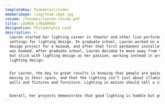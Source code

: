```yaml
---
templateKey: Teamdetail/index
memberimage: /img/team-img4.jpg
resume: /resumes/lauren-resume.pdf
title: LAUREN LYNGARKOS
designation: Philadelphia Lead
description: >-
  Lauren started her lighting career in theater and other live performance
  settings for lighting design. In graduate school, Lauren worked on a lighting
  design project for a museum, and after that first permanent installation, she
  was hooked. After graduate school, Lauren decided to move away from theater,
  but stick with lighting design as her passion, working instead in architecture
  lighting design.


  For Lauren, the key to great results is knowing that people are going to be
  moving in their space, and that the lighting isn’t just about illuminating the
  walls and fixtures and furniture. Lighting in motion should tell a story.


  Overall, her projects demonstrate that good lighting is humble but powerful.
---
```


